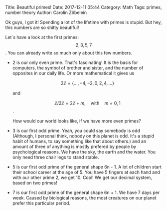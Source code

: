 Title:      Beautiful primes!
Date:       2017-12-11 05:44
Category:   Math
Tags:       primes, number theory
Author:     Carolin Zöbelein

Ok guys, I got it! Spending a lot of the lifetime with primes is stupid. But hey, this numbers are so shitty beautiful!  

Let`s have a look at the first primes: $$2, 3, 5, 7$$. You can already write so much only about this few numbers.  

- 2 is our only even prime. That's fascinating! It is the basis for computers, the symbol of brother and sister, and the number of opposites in our daily life. Or more mathematical it gives us

	$$2\mathbb{Z} = \{\dots, -4, -2, 0, 2, 4, \dots\}$$

	and

	$$\mathbb{Z}/2\mathbb{Z} = 2\mathbb{Z} + m, \quad \mathrm{with} \quad m = 0,1$$.

    How would our world looks like, if we have more even primes?

- 3 is our first odd prime. Yeah, you could say somebody is odd (Although, I personal think, nobody on this planet is odd. It's a stupid habit of humans, to say something like that about others.) and an amount of
  three of anything is mostly prefered by people by psychological reasons. We
  have the sky, the earth and the water. You only need three chair legs to
  stand stable. 

- 5 is our first odd prime of the general shape 6n - 1. A lot of children start
  their school career at the age of 5. You have 5 fingers at each hand and
  with our other prime 2, we get 10. Cool! We get our decimal system, based on
  two primes!

- 7 is our first odd prime of the general shape 6n + 1. We have 7 days per
  week. Caused by biological reasons, the most creatures on our planet prefer
  this particular period.
